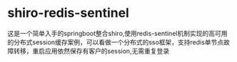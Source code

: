 # shiro-redis-sentinel
 这是一个简单入手的springboot整合shiro,使用redis-sentinel机制实现的高可用的分布式session缓存案例，可以看做一个分布式的sso框架，支持redis单节点故障转移，重启应用依然保存有客户的session,无需重复登录
